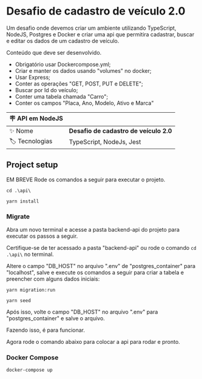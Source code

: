 # Desafio de cadastro de veículo 2.0

Um desafio onde devemos criar um ambiente utilizando TypeScript, NodeJS, Postgres e Docker e criar uma api que permitira cadastrar, buscar e editar os dados de um cadastro de veículo.

Conteúdo que deve ser desenvolvido.
- Obrigatório usar Dockercompose.yml;
- Criar e manter os dados usando "volumes" no docker;
- Usar Express;
- Conter as operações "GET, POST, PUT e DELETE";
- Buscar por Id do veículo;
- Conter uma tabela chamada "Carro";
- Conter os campos "Placa, Ano, Modelo, Ativo e Marca"


| :placard: API em NodeJS |     |
| -------------  | --- |
| :sparkles: Nome        | **Desafio de cadastro de veículo 2.0**
| :label: Tecnologias | TypeScript, NodeJs, Jest

## Project setup
EM BREVE
Rode os comandos a seguir para executar o projeto.

```
cd .\api\
```
```
yarn install
```

### Migrate

Abra um novo terminal e acesse a pasta backend-api do projeto para executar os passos a seguir.

Certifique-se de ter acessado a pasta "backend-api" ou rode o comando ```cd .\api\``` no terminal.

Altere o campo "DB_HOST" no arquivo ".env" de "postgres_container" para "localhost", salve e execute os comandos a seguir para criar a tabela e preencher com alguns dados iniciais:

```
yarn migration:run
```
```
yarn seed
```

Após isso, volte o campo "DB_HOST" no arquivo ".env" para "postgres_container" e salve o arquivo.

Fazendo isso, é para funcionar.

Agora rode o comando abaixo para colocar a api para rodar e pronto.

### Docker Compose
```
docker-compose up
```